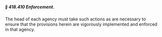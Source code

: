 ##### § 418.410 Enforcement. #####

The head of each agency must take such actions as are necessary to ensure that the provisions herein are vigorously implemented and enforced in that agency.